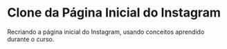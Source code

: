 # Clone da Página Inicial do Instagram


 Recriando a página inicial do Instagram, usando conceitos aprendido durante o curso.
 
